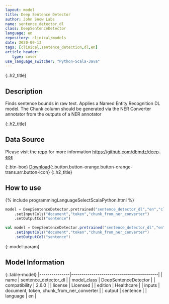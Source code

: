 ```yaml
---
layout: model
title: Deep Sentence Detector
author: John Snow Labs
name: sentence_detector_dl
class: DeepSentenceDetector
language: en
repository: clinical/models
date: 2020-09-13
tags: [clinical,sentence_detection,dl,en]
article_header:
   type: cover
use_language_switcher: "Python-Scala-Java"
---
```


{:.h2_title}
## Description
Finds sentence bounds in raw text. Applies a Named Entity Recognition DL model. The Chunk column should be generated via the NER Converter annotator from the outputs of a NER annotator


{:.h2_title}
## Data Source
Please visit the [repo](https://github.com/dbmdz/deep-eos) for more information
https://github.com/dbmdz/deep-eos

{:.btn-box}
[Download](https://s3.amazonaws.com/auxdata.johnsnowlabs.com/clinical/models/sentence_detector_dl_en_2.6.0_2.4_1600002888450.zip){:.button.button-orange.button-orange-trans.arr.button-icon}
{:.h2_title}
## How to use 
<div class="tabs-box" markdown="1">

{% include programmingLanguageSelectScalaPython.html %}

```python
model = DeepSentenceDetector.pretrained("sentence_detector_dl","en","clinical/models")
	.setInputCols("document","token","chunk_from_ner_converter")
	.setOutputCol("sentence")
```

```scala
val model = DeepSentenceDetector.pretrained("sentence_detector_dl","en","clinical/models")
	.setInputCols("document","token","chunk_from_ner_converter")
	.setOutputCol("sentence")
```
</div>



{:.model-param}
## Model Information

{:.table-model}
|---------------|-------------------------------------------|
| name          | sentence_detector_dl                      |
| model_class   | DeepSentenceDetector                      |
| compatibility | 2.6.0                                     |
| license       | Licensed                                  |
| edition       | Healthcare                                |
| inputs        | document, token, chunk_from_ner_converter |
| output        | sentence                                  |
| language      | en                                        |

